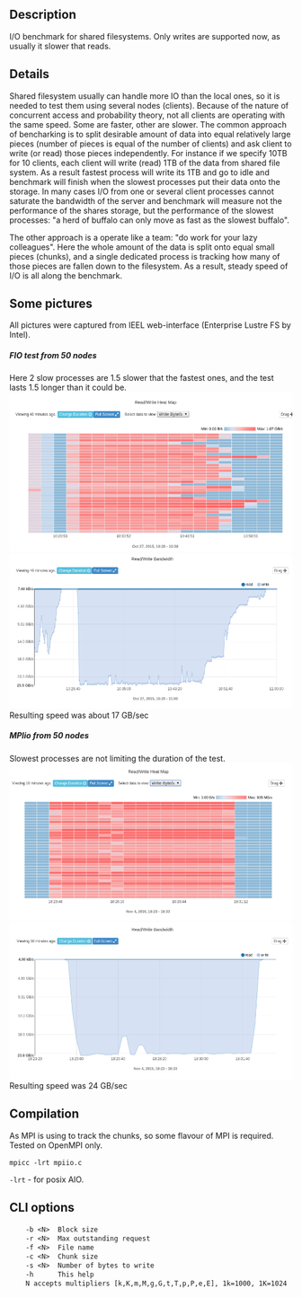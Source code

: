 ## Description

I/O benchmark for shared filesystems.  Only writes are supported now, as usually it slower that reads.

## Details

Shared filesystem usually can handle more IO than the local ones, so it is needed to test them using several nodes (clients). Because of the nature of concurrent access and probability theory, not all clients are operating with the same speed. Some are faster, other are slower.
The common approach of bencharking is to split desirable amount of data into equal relatively large pieces (number of pieces is equal of the number of clients) and ask client to write (or read) those pieces independently. For instance if we specify 10TB for 10 clients, each client will write (read) 1TB of the data from shared file system.
As a result fastest process will write its 1TB and go to idle and benchmark will finish when the slowest processes put their data onto the storage. In many cases I/O from one or several client processes cannot saturate the bandwidth of the server and benchmark will measure not the performance of the shares storage, but the performance of the slowest processes: "a herd of buffalo can only move as fast as the slowest buffalo".

The other approach is a operate like a team: "do work for your lazy colleagues".
Here the whole amount of the data is split onto equal small pieces (chunks), and a single dedicated process is tracking how many of those pieces are fallen down to the filesystem. As a result, steady speed of I/O is all along the benchmark.

## Some pictures
All pictures were captured from IEEL web-interface (Enterprise Lustre FS by Intel).

##### FIO test from 50 nodes
Here 2 slow processes are 1.5 slower that the fastest ones, and the test lasts 1.5 longer than it could be.
![fio heatmap](img/fio1.png)
![fio write](img/fio2.png)
Resulting speed was about 17 GB/sec

##### MPIio from 50 nodes
Slowest processes are not limiting the duration of the test.
![mpiio heatmap](img/mpiio1.png)
![mpiio write](img/mpiio2.png)
Resulting speed was 24 GB/sec

## Compilation
As MPI is using to track the chunks, so some flavour of MPI is required. Tested on OpenMPI only. 
```
mpicc -lrt mpiio.c
```
```-lrt```  - for posix AIO.

## CLI options
```
    -b <N>  Block size
    -r <N>  Max outstanding request
    -f <N>  File name
    -c <N>  Chunk size
    -s <N>  Number of bytes to write
    -h      This help
    N accepts multipliers [k,K,m,M,g,G,t,T,p,P,e,E], 1k=1000, 1K=1024
```
